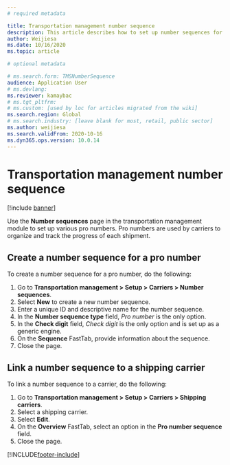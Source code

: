 ```yaml
---
# required metadata

title: Transportation management number sequence
description: This article describes how to set up number sequences for transportation management.
author: Weijiesa
ms.date: 10/16/2020
ms.topic: article

# optional metadata

# ms.search.form: TMSNumberSequence
audience: Application User
# ms.devlang: 
ms.reviewer: kamaybac
# ms.tgt_pltfrm: 
# ms.custom: [used by loc for articles migrated from the wiki]
ms.search.region: Global
# ms.search.industry: [leave blank for most, retail, public sector]
ms.author: weijiesa
ms.search.validFrom: 2020-10-16
ms.dyn365.ops.version: 10.0.14
---
```


# Transportation management number sequence

[!include [banner](../includes/banner.md)]

Use the **Number sequences** page in the transportation management module to set up various pro numbers. Pro numbers are used by carriers to organize and track the progress of each shipment.

## Create a number sequence for a pro number

To create a number sequence for a pro number, do the following:

1. Go to **Transportation management \> Setup \> Carriers \> Number sequences**.
1. Select **New** to create a new number sequence.
1. Enter a unique ID and descriptive name for the number sequence.
1. In the **Number sequence type** field, *Pro number* is the only option.
1. In the **Check digit** field, *Check digit* is the only option and is set up as a generic engine.
1. On the **Sequence** FastTab, provide information about the sequence.
1. Close the page.

## Link a number sequence to a shipping carrier

To link a number sequence to a carrier, do the following:

1. Go to **Transportation management \> Setup \> Carriers \> Shipping carriers**.
1. Select a shipping carrier.
1. Select **Edit**.
1. On the **Overview** FastTab, select an option in the **Pro number sequence** field.
1. Close the page.


[!INCLUDE[footer-include](../../includes/footer-banner.md)]